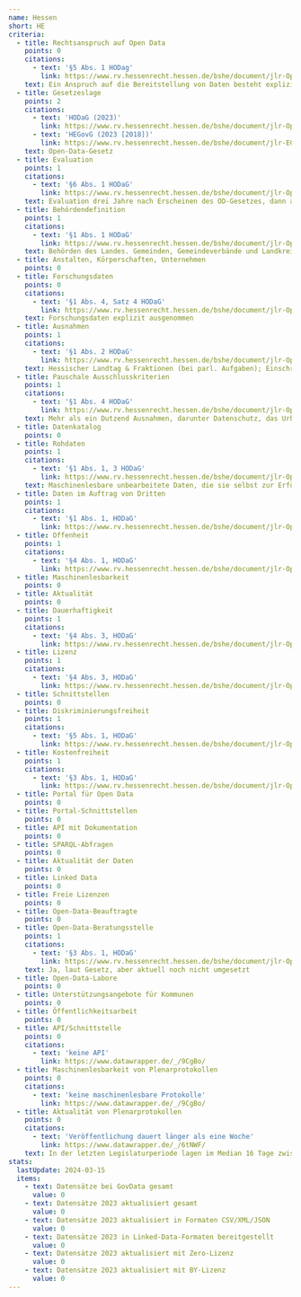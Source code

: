 ```yaml
---
name: Hessen
short: HE
criteria:
  - title: Rechtsanspruch auf Open Data
    points: 0
    citations:
      - text: '§5 Abs. 1 HODag'
        link: https://www.rv.hessenrecht.hessen.de/bshe/document/jlr-OpenDataGHEpP5
    text: Ein Anspruch auf die Bereitstellung von Daten besteht explizit nicht.
  - title: Gesetzeslage
    points: 2
    citations:
      - text: 'HODaG (2023)'
        link: https://www.rv.hessenrecht.hessen.de/bshe/document/jlr-OpenDataGHEpP1
      - text: 'HEGovG (2023 [2018])'
        link: https://www.rv.hessenrecht.hessen.de/bshe/document/jlr-EGovGHErahmen
    text: Open-Data-Gesetz
  - title: Evaluation
    points: 1
    citations:
      - text: '§6 Abs. 1 HODaG'
        link: https://www.rv.hessenrecht.hessen.de/bshe/document/jlr-OpenDataGHEpP6
    text: Evaluation drei Jahre nach Erscheinen des OD-Gesetzes, dann alle vier Jahre mit wiss. Unterstützung
  - title: Behördendefinition
    points: 1
    citations:
      - text: '§1 Abs. 1 HODaG'
        link: https://www.rv.hessenrecht.hessen.de/bshe/document/jlr-OpenDataGHEpP1
    text: Behörden des Landes. Gemeinden, Gemeindeverbände und Landkreise sind nicht verpflichtet
  - title: Anstalten, Körperschaften, Unternehmen
    points: 0
  - title: Forschungsdaten
    points: 0
    citations:
      - text: '§1 Abs. 4, Satz 4 HODaG'
        link: https://www.rv.hessenrecht.hessen.de/bshe/document/jlr-OpenDataGHEpP1
    text: Forschungsdaten explizit ausgenommen
  - title: Ausnahmen
    points: 1
    citations:
      - text: '§1 Abs. 2 HODaG'
        link: https://www.rv.hessenrecht.hessen.de/bshe/document/jlr-OpenDataGHEpP1
    text: Hessischer Landtag & Fraktionen (bei parl. Aufgaben); Einschränkungen bei Justiz; B. für Datenschutz und B. für Menschen mit Behinderungen; Polizeibehörden & LFV
  - title: Pauschale Ausschlusskriterien
    points: 1
    citations:
      - text: '§1 Abs. 4 HODaG'
        link: https://www.rv.hessenrecht.hessen.de/bshe/document/jlr-OpenDataGHEpP1
    text: Mehr als ein Dutzend Ausnahmen, darunter Datenschutz, das Urheberrecht, das Wettbewerbsrecht, Geschäftsgeheimnisse und nationale Sicherheit
  - title: Datenkatalog
    points: 0
  - title: Rohdaten
    points: 1
    citations:
      - text: '§1 Abs. 1, 3 HODaG'
        link: https://www.rv.hessenrecht.hessen.de/bshe/document/jlr-OpenDataGHEpP1
    text: Maschinenlesbare unbearbeitete Daten, die sie selbst zur Erfüllung ihrer Aufgaben erhoben haben
  - title: Daten im Auftrag von Dritten
    points: 1
    citations:
      - text: '§1 Abs. 1, HODaG'
        link: https://www.rv.hessenrecht.hessen.de/bshe/document/jlr-OpenDataGHEpP1
  - title: Offenheit
    points: 1
    citations:
      - text: '§4 Abs. 1, HODaG'
        link: https://www.rv.hessenrecht.hessen.de/bshe/document/jlr-OpenDataGHEpP4
  - title: Maschinenlesbarkeit
    points: 0
  - title: Aktualität
    points: 0
  - title: Dauerhaftigkeit
    points: 1
    citations:
      - text: '§4 Abs. 3, HODaG'
        link: https://www.rv.hessenrecht.hessen.de/bshe/document/jlr-OpenDataGHEpP4
  - title: Lizenz
    points: 1
    citations:
      - text: '§4 Abs. 3, HODaG'
        link: https://www.rv.hessenrecht.hessen.de/bshe/document/jlr-OpenDataGHEpP4
  - title: Schnittstellen
    points: 0
  - title: Diskriminierungsfreiheit
    points: 1
    citations:
      - text: '§5 Abs. 1, HODaG'
        link: https://www.rv.hessenrecht.hessen.de/bshe/document/jlr-OpenDataGHEpP5
  - title: Kostenfreiheit
    points: 1
    citations:
      - text: '§3 Abs. 1, HODaG'
        link: https://www.rv.hessenrecht.hessen.de/bshe/document/jlr-OpenDataGHEpP3
  - title: Portal für Open Data
    points: 0
  - title: Portal-Schnittstellen
    points: 0
  - title: API mit Dokumentation
    points: 0
  - title: SPARQL-Abfragen
    points: 0
  - title: Aktualität der Daten
    points: 0
  - title: Linked Data
    points: 0
  - title: Freie Lizenzen
    points: 0
  - title: Open-Data-Beauftragte
    points: 0
  - title: Open-Data-Beratungsstelle
    points: 1
    citations:
      - text: '§3 Abs. 1, HODaG'
        link: https://www.rv.hessenrecht.hessen.de/bshe/document/jlr-OpenDataGHEpP3
    text: Ja, laut Gesetz, aber aktuell noch nicht umgesetzt
  - title: Open-Data-Labore
    points: 0
  - title: Unterstützungsangebote für Kommunen
    points: 0
  - title: Öffentlichkeitsarbeit
    points: 0
  - title: API/Schnittstelle
    points: 0
    citations:
      - text: 'keine API'
        link: https://www.datawrapper.de/_/9CgBo/
  - title: Maschinenlesbarkeit von Plenarprotokollen
    points: 0
    citations:
      - text: 'keine maschinenlesbare Protokolle'
        link: https://www.datawrapper.de/_/9CgBo/
  - title: Aktualität von Plenarprotokollen
    points: 0
    citations:
      - text: 'Veröffentlichung dauert länger als eine Woche'
        link: https://www.datawrapper.de/_/6tNWF/
    text: In der letzten Legislaturperiode lagen im Median 16 Tage zwischen Sitzung und Veröffentlichung
stats:
  lastUpdate: 2024-03-15
  items:
    - text: Datensätze bei GovData gesamt
      value: 0
    - text: Datensätze 2023 aktualisiert gesamt
      value: 0
    - text: Datensätze 2023 aktualisiert in Formaten CSV/XML/JSON
      value: 0
    - text: Datensätze 2023 in Linked-Data-Formaten bereitgestellt
      value: 0
    - text: Datensätze 2023 aktualisiert mit Zero-Lizenz
      value: 0
    - text: Datensätze 2023 aktualisiert mit BY-Lizenz
      value: 0
---
```

